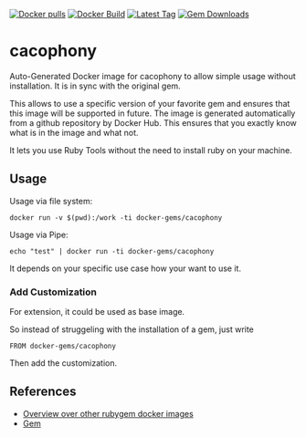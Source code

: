 [![Docker pulls](https://img.shields.io/docker/pulls/rubygem/cacophony.svg)](https://hub.docker.com/r/rubygem/cacophony/)
[![Docker Build](https://img.shields.io/docker/automated/rubygem/cacophony.svg)](https://hub.docker.com/r/rubygem/cacophony/)
[![Latest Tag](https://img.shields.io/github/tag/docker-rubygem/cacophony.svg)](https://hub.docker.com/r/rubygem/cacophony/)
[![Gem Downloads](https://img.shields.io/gem/dt/cacophony.svg)](https://rubygems.org/gems/cacophony/)
# cacophony

Auto-Generated Docker image for cacophony to allow simple usage without installation.
It is in sync with the original gem.

This allows to use a specific version of your favorite gem and ensures that this image will be supported in future.
The image is generated automatically from a github repository by Docker Hub.
This ensures that you exactly know what is in the image and what not.

It lets you use Ruby Tools without the need to install ruby on your machine.

## Usage

Usage via file system:

`docker run -v $(pwd):/work -ti docker-gems/cacophony`

Usage via Pipe:

`echo "test" | docker run -ti docker-gems/cacophony`

It depends on your specific use case how your want to use it.

### Add Customization

For extension, it could be used as base image.

So instead of struggeling with the installation of a gem, just write

`FROM docker-gems/cacophony`

Then add the customization.

## References

 - [Overview over other rubygem docker images](https://github.com/thinkbot/docker-rubygem)
 - [Gem](https://rubygems.org/gems/cacophony/)
